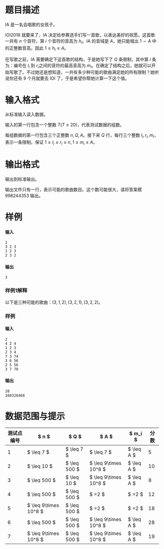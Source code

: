 
# 题目描述

IA 是一名会唱歌的女孩子。

IOI2018 就要来了，IA 决定给参赛选手们写一首歌，以表达美好的祝愿。这首歌一共有 $n$ 个音符，第 $i$ 个音符的音高为 $h_i$。IA 的音域是 $A$，她只能唱出 $1\sim A$ 中的正整数音高。因此 $1\le h_i\le A$。

在写歌之前，IA 需要确定下这首歌的结构，于是她写下了 $Q​$ 条限制，其中第 $i​$ 条为：编号在 $l_i​$ 到 $r_i​$ 之间的音符的最高音高为 $m_i​$。在确定了结构之后，她就可以开始写歌了。不过她还是想知道，一共有多少种可能的歌曲满足她的所有限制？她听说你还有 9 个月就要去 IOI 了，于是希望你帮她计算一下这个值。


# 输入格式

从标准输入读入数据。

输入的第一行包含一个整数 $T(T\le 20)$，代表测试数据的组数。

每组数据的第一行包含三个正整数 $n,Q,A$。接下来 $Q$ 行，每行三个整数 $l_i,r_i,m_i$，表示一条限制。保证 $1\le l_i\le r_i\le n, 1\le m_i\le A$。


# 输出格式

输出到标准输出。

输出文件只有一行，表示可能的歌曲数目。这个数可能很大，请将答案模 $998244353$ 输出。



# 样例

#### 输入

```plain
1
3 2 3
1 2 3
2 3 2

```



#### 输出

```plain
3

```


### 样例1解释
以下是三种可能的歌曲：$(3,1,2),(3,2,1),(3,2,2)$。


### 样例



#### 输入

```plain
2
4 2 4
1 2 3
2 3 4
7 3 74
3 6 56
2 5 56
3 7 70

```



#### 输出

```plain
20
160326468

```


# 数据范围与提示

 <!-- BEGIN: Migrated markdown table -->

| 测试点编号 | $ n $ | $ Q $ | $ A $ | $ m_i $ | 分数 |
|-|-|-|-|-|-|
| 1 | $ \leq 7 $ | $ \leq 7 $ | $ \leq 7 $ | $ \leq A $ | 5 |
| 2 | $ \leq 10 $ | $ \leq 500 $ | $ \leq 9\times 10^8 $ | $ \leq A $ | 10 |
| 3 | $ \leq 500 $ | $ \leq 10 $ | $ \leq 9\times 10^8 $ | $ \leq A $ | 8 |
| 4 | $ \leq 500 $ | $ \leq 500 $ | $ =2 $ | $ =2 $ | 12 |
| 5 | $ \leq 9\times 10^8 $ | $ \leq 500 $ | $ =2 $ | $ =2 $ | 18 |
| 6 | $ \leq 500 $ | $ \leq 500 $ | $ \leq 9\times 10^8 $ | $ \leq A $ | 28 |
| 7 | $ \leq 9\times 10^8 $ | $ \leq 500 $ | $ \leq 9\times 10^8 $ | $ \leq A $ | 19 |

<!-- Migrated from original HTML table:
<table><thead><tr><th rowspan="1">测试点编号</th><th rowspan="1"> $ n $ </th><th rowspan="1"> $ Q $ </th><th rowspan="1"> $ A $ </th><th rowspan="1"> $ m_i $ </th><th rowspan="1">分数</th></tr></thead><tbody><tr><td rowspan="1">1</td><td rowspan="1"> $ \leq 7 $ </td><td rowspan="1"> $ \leq 7 $ </td><td rowspan="1"> $ \leq 7 $ </td><td rowspan="1"> $ \leq A $ </td><td rowspan="1">5</td></tr><tr><td rowspan="1">2</td><td rowspan="1"> $ \leq 10 $ </td><td rowspan="1"> $ \leq 500 $ </td><td rowspan="1"> $ \leq 9\times 10^8 $ </td><td rowspan="1"> $ \leq A $ </td><td rowspan="1">10</td></tr><tr><td rowspan="1">3</td><td rowspan="1"> $ \leq 500 $ </td><td rowspan="1"> $ \leq 10 $ </td><td rowspan="1"> $ \leq 9\times 10^8 $ </td><td rowspan="1"> $ \leq A $ </td><td rowspan="1">8</td></tr><tr><td rowspan="1">4</td><td rowspan="1"> $ \leq 500 $ </td><td rowspan="1"> $ \leq 500 $ </td><td rowspan="1"> $ =2 $ </td><td rowspan="1"> $ =2 $ </td><td rowspan="1">12</td></tr><tr><td rowspan="1">5</td><td rowspan="1"> $ \leq 9\times 10^8 $ </td><td rowspan="1"> $ \leq 500 $ </td><td rowspan="1"> $ =2 $ </td><td rowspan="1"> $ =2 $ </td><td rowspan="1">18</td></tr><tr><td rowspan="1">6</td><td rowspan="1"> $ \leq 500 $ </td><td rowspan="1"> $ \leq 500 $ </td><td rowspan="1"> $ \leq 9\times 10^8 $ </td><td rowspan="1"> $ \leq A $ </td><td rowspan="1">28</td></tr><tr><td rowspan="1">7</td><td rowspan="1"> $ \leq 9\times 10^8 $ </td><td rowspan="1"> $ \leq 500 $ </td><td rowspan="1"> $ \leq 9\times 10^8 $ </td><td rowspan="1"> $ \leq A $ </td><td rowspan="1">19</td></tr></tbody></table>
-->

<!-- END: Migrated markdown table --> 


